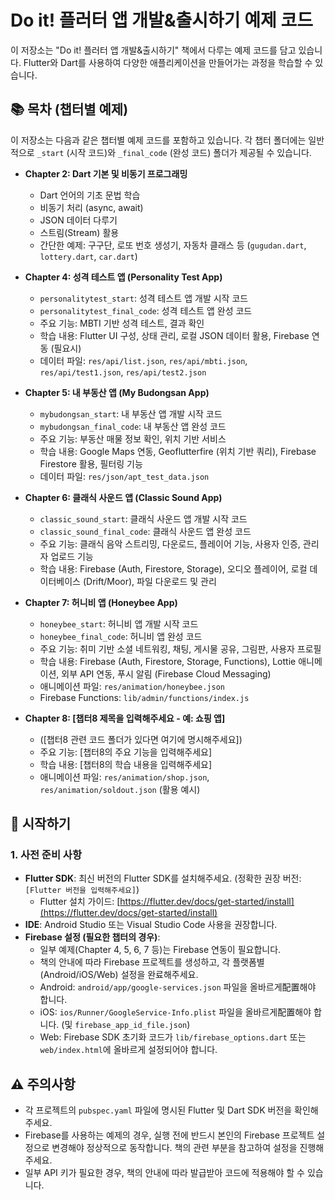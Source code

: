 # Do it! 플러터 앱 개발&출시하기 예제 코드

이 저장소는 "Do it! 플러터 앱 개발&출시하기" 책에서 다루는 예제 코드를 담고 있습니다.
Flutter와 Dart를 사용하여 다양한 애플리케이션을 만들어가는 과정을 학습할 수 있습니다.

## 📚 목차 (챕터별 예제)

이 저장소는 다음과 같은 챕터별 예제 코드를 포함하고 있습니다. 각 챕터 폴더에는 일반적으로 `_start` (시작 코드)와 `_final_code` (완성 코드) 폴더가 제공될 수 있습니다.

* **Chapter 2: Dart 기본 및 비동기 프로그래밍**
    * Dart 언어의 기초 문법 학습
    * 비동기 처리 (async, await)
    * JSON 데이터 다루기
    * 스트림(Stream) 활용
    * 간단한 예제: 구구단, 로또 번호 생성기, 자동차 클래스 등 (`gugudan.dart`, `lottery.dart`, `car.dart`)

* **Chapter 4: 성격 테스트 앱 (Personality Test App)**
    * `personalitytest_start`: 성격 테스트 앱 개발 시작 코드
    * `personalitytest_final_code`: 성격 테스트 앱 완성 코드
    * 주요 기능: MBTI 기반 성격 테스트, 결과 확인
    * 학습 내용: Flutter UI 구성, 상태 관리, 로컬 JSON 데이터 활용, Firebase 연동 (필요시)
    * 데이터 파일: `res/api/list.json`, `res/api/mbti.json`, `res/api/test1.json`, `res/api/test2.json`

* **Chapter 5: 내 부동산 앱 (My Budongsan App)**
    * `mybudongsan_start`: 내 부동산 앱 개발 시작 코드
    * `mybudongsan_final_code`: 내 부동산 앱 완성 코드
    * 주요 기능: 부동산 매물 정보 확인, 위치 기반 서비스
    * 학습 내용: Google Maps 연동, Geoflutterfire (위치 기반 쿼리), Firebase Firestore 활용, 필터링 기능
    * 데이터 파일: `res/json/apt_test_data.json`

* **Chapter 6: 클래식 사운드 앱 (Classic Sound App)**
    * `classic_sound_start`: 클래식 사운드 앱 개발 시작 코드
    * `classic_sound_final_code`: 클래식 사운드 앱 완성 코드
    * 주요 기능: 클래식 음악 스트리밍, 다운로드, 플레이어 기능, 사용자 인증, 관리자 업로드 기능
    * 학습 내용: Firebase (Auth, Firestore, Storage), 오디오 플레이어, 로컬 데이터베이스 (Drift/Moor), 파일 다운로드 및 관리

* **Chapter 7: 허니비 앱 (Honeybee App)**
    * `honeybee_start`: 허니비 앱 개발 시작 코드
    * `honeybee_final_code`: 허니비 앱 완성 코드
    * 주요 기능: 취미 기반 소셜 네트워킹, 채팅, 게시물 공유, 그림판, 사용자 프로필
    * 학습 내용: Firebase (Auth, Firestore, Storage, Functions), Lottie 애니메이션, 외부 API 연동, 푸시 알림 (Firebase Cloud Messaging)
    * 애니메이션 파일: `res/animation/honeybee.json`
    * Firebase Functions: `lib/admin/functions/index.js`

* **Chapter 8: [챕터8 제목을 입력해주세요 - 예: 쇼핑 앱]**
    * ([챕터8 관련 코드 폴더가 있다면 여기에 명시해주세요])
    * 주요 기능: [챕터8의 주요 기능을 입력해주세요]
    * 학습 내용: [챕터8의 학습 내용을 입력해주세요]
    * 애니메이션 파일: `res/animation/shop.json`, `res/animation/soldout.json` (활용 예시)

## 🚀 시작하기

### 1. 사전 준비 사항

* **Flutter SDK**: 최신 버전의 Flutter SDK를 설치해주세요. (정확한 권장 버전: `[Flutter 버전을 입력해주세요]`)
    * Flutter 설치 가이드: [https://flutter.dev/docs/get-started/install](https://flutter.dev/docs/get-started/install)
* **IDE**: Android Studio 또는 Visual Studio Code 사용을 권장합니다.
* **Firebase 설정 (필요한 챕터의 경우)**:
    * 일부 예제(Chapter 4, 5, 6, 7 등)는 Firebase 연동이 필요합니다.
    * 책의 안내에 따라 Firebase 프로젝트를 생성하고, 각 플랫폼별(Android/iOS/Web) 설정을 완료해주세요.
    * Android: `android/app/google-services.json` 파일을 올바르게配置해야 합니다.
    * iOS: `ios/Runner/GoogleService-Info.plist` 파일을 올바르게配置해야 합니다. (및 `firebase_app_id_file.json`)
    * Web: Firebase SDK 초기화 코드가 `lib/firebase_options.dart` 또는 `web/index.html`에 올바르게 설정되어야 합니다.


## ⚠️ 주의사항

* 각 프로젝트의 `pubspec.yaml` 파일에 명시된 Flutter 및 Dart SDK 버전을 확인해주세요.
* Firebase를 사용하는 예제의 경우, 실행 전에 반드시 본인의 Firebase 프로젝트 설정으로 변경해야 정상적으로 동작합니다. 책의 관련 부분을 참고하여 설정을 진행해주세요.
* 일부 API 키가 필요한 경우, 책의 안내에 따라 발급받아 코드에 적용해야 할 수 있습니다.
